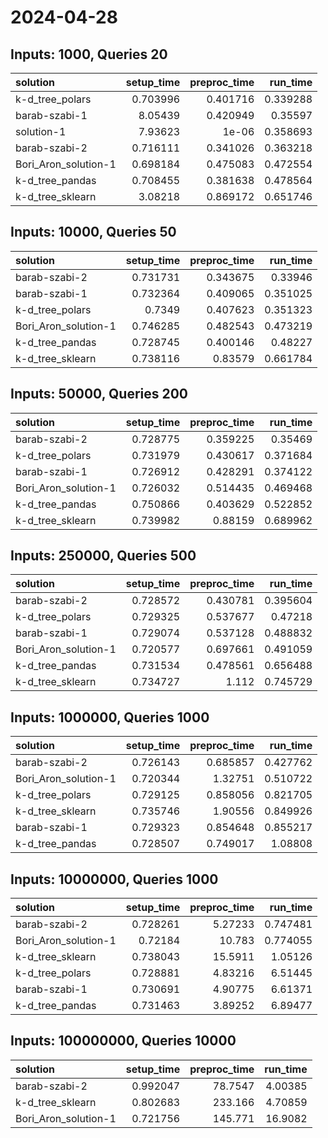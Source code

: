# 2024-04-28

## Inputs: 1000, Queries 20

| solution             |   setup_time |   preproc_time |   run_time |
|:---------------------|-------------:|---------------:|-----------:|
| k-d_tree_polars      |     0.703996 |       0.401716 |   0.339288 |
| barab-szabi-1        |     8.05439  |       0.420949 |   0.35597  |
| solution-1           |     7.93623  |       1e-06    |   0.358693 |
| barab-szabi-2        |     0.716111 |       0.341026 |   0.363218 |
| Bori_Aron_solution-1 |     0.698184 |       0.475083 |   0.472554 |
| k-d_tree_pandas      |     0.708455 |       0.381638 |   0.478564 |
| k-d_tree_sklearn     |     3.08218  |       0.869172 |   0.651746 |

## Inputs: 10000, Queries 50

| solution             |   setup_time |   preproc_time |   run_time |
|:---------------------|-------------:|---------------:|-----------:|
| barab-szabi-2        |     0.731731 |       0.343675 |   0.33946  |
| barab-szabi-1        |     0.732364 |       0.409065 |   0.351025 |
| k-d_tree_polars      |     0.7349   |       0.407623 |   0.351323 |
| Bori_Aron_solution-1 |     0.746285 |       0.482543 |   0.473219 |
| k-d_tree_pandas      |     0.728745 |       0.400146 |   0.48227  |
| k-d_tree_sklearn     |     0.738116 |       0.83579  |   0.661784 |

## Inputs: 50000, Queries 200

| solution             |   setup_time |   preproc_time |   run_time |
|:---------------------|-------------:|---------------:|-----------:|
| barab-szabi-2        |     0.728775 |       0.359225 |   0.35469  |
| k-d_tree_polars      |     0.731979 |       0.430617 |   0.371684 |
| barab-szabi-1        |     0.726912 |       0.428291 |   0.374122 |
| Bori_Aron_solution-1 |     0.726032 |       0.514435 |   0.469468 |
| k-d_tree_pandas      |     0.750866 |       0.403629 |   0.522852 |
| k-d_tree_sklearn     |     0.739982 |       0.88159  |   0.689962 |

## Inputs: 250000, Queries 500

| solution             |   setup_time |   preproc_time |   run_time |
|:---------------------|-------------:|---------------:|-----------:|
| barab-szabi-2        |     0.728572 |       0.430781 |   0.395604 |
| k-d_tree_polars      |     0.729325 |       0.537677 |   0.47218  |
| barab-szabi-1        |     0.729074 |       0.537128 |   0.488832 |
| Bori_Aron_solution-1 |     0.720577 |       0.697661 |   0.491059 |
| k-d_tree_pandas      |     0.731534 |       0.478561 |   0.656488 |
| k-d_tree_sklearn     |     0.734727 |       1.112    |   0.745729 |

## Inputs: 1000000, Queries 1000

| solution             |   setup_time |   preproc_time |   run_time |
|:---------------------|-------------:|---------------:|-----------:|
| barab-szabi-2        |     0.726143 |       0.685857 |   0.427762 |
| Bori_Aron_solution-1 |     0.720344 |       1.32751  |   0.510722 |
| k-d_tree_polars      |     0.729125 |       0.858056 |   0.821705 |
| k-d_tree_sklearn     |     0.735746 |       1.90556  |   0.849926 |
| barab-szabi-1        |     0.729323 |       0.854648 |   0.855217 |
| k-d_tree_pandas      |     0.728507 |       0.749017 |   1.08808  |

## Inputs: 10000000, Queries 1000

| solution             |   setup_time |   preproc_time |   run_time |
|:---------------------|-------------:|---------------:|-----------:|
| barab-szabi-2        |     0.728261 |        5.27233 |   0.747481 |
| Bori_Aron_solution-1 |     0.72184  |       10.783   |   0.774055 |
| k-d_tree_sklearn     |     0.738043 |       15.5911  |   1.05126  |
| k-d_tree_polars      |     0.728881 |        4.83216 |   6.51445  |
| barab-szabi-1        |     0.730691 |        4.90775 |   6.61371  |
| k-d_tree_pandas      |     0.731463 |        3.89252 |   6.89477  |

## Inputs: 100000000, Queries 10000

| solution             |   setup_time |   preproc_time |   run_time |
|:---------------------|-------------:|---------------:|-----------:|
| barab-szabi-2        |     0.992047 |        78.7547 |    4.00385 |
| k-d_tree_sklearn     |     0.802683 |       233.166  |    4.70859 |
| Bori_Aron_solution-1 |     0.721756 |       145.771  |   16.9082  |